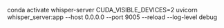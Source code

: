 conda activate whisper-server
CUDA_VISIBLE_DEVICES=2 uvicorn whisper_server:app --host 0.0.0.0 --port 9005 --reload --log-level debug
